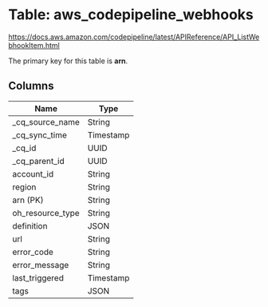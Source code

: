 # Table: aws_codepipeline_webhooks

https://docs.aws.amazon.com/codepipeline/latest/APIReference/API_ListWebhookItem.html

The primary key for this table is **arn**.



## Columns
| Name          | Type          |
| ------------- | ------------- |
|_cq_source_name|String|
|_cq_sync_time|Timestamp|
|_cq_id|UUID|
|_cq_parent_id|UUID|
|account_id|String|
|region|String|
|arn (PK)|String|
|oh_resource_type|String|
|definition|JSON|
|url|String|
|error_code|String|
|error_message|String|
|last_triggered|Timestamp|
|tags|JSON|